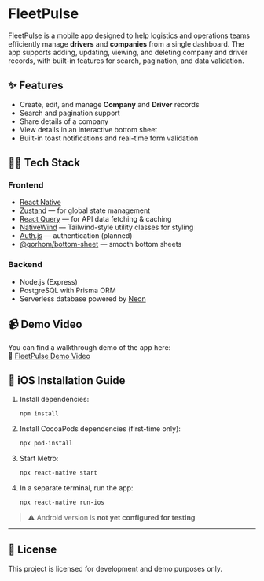 # FleetPulse

FleetPulse is a mobile app designed to help logistics and operations teams efficiently manage **drivers** and **companies** from a single dashboard. The app supports adding, updating, viewing, and deleting company and driver records, with built-in features for search, pagination, and data validation.

## ✨ Features

- Create, edit, and manage **Company** and **Driver** records
- Search and pagination support
- Share details of a company
- View details in an interactive bottom sheet
- Built-in toast notifications and real-time form validation

## 🧑‍💻 Tech Stack

### Frontend
- [React Native](https://reactnative.dev)
- [Zustand](https://github.com/pmndrs/zustand) — for global state management
- [React Query](https://tanstack.com/query) — for API data fetching & caching
- [NativeWind](https://www.nativewind.dev) — Tailwind-style utility classes for styling
- [Auth.js](https://authjs.dev) — authentication (planned)
- [@gorhom/bottom-sheet](https://github.com/gorhom/react-native-bottom-sheet) — smooth bottom sheets

### Backend
- Node.js (Express)
- PostgreSQL with Prisma ORM
- Serverless database powered by [Neon](https://neon.tech)

## 📹 Demo Video

You can find a walkthrough demo of the app here:  
📁 [FleetPulse Demo Video](https://drive.google.com/drive/folders/15h1W-gZP_j7_RyR29npo8fCnO_iYSu9C?usp=sharing)

## 🚀 iOS Installation Guide

1. Install dependencies:
   ```bash
   npm install
   ```

2. Install CocoaPods dependencies (first-time only):
   ```bash
   npx pod-install
   ```

3. Start Metro:
   ```bash
   npx react-native start
   ```

4. In a separate terminal, run the app:
   ```bash
   npx react-native run-ios
   ```

> ⚠️ Android version is **not yet configured for testing**

---

## 📄 License

This project is licensed for development and demo purposes only.